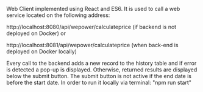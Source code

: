 Web Client implemented using React and ES6. It is used to call a web service located on the following address:

http://localhost:8080/api/wepower/calculateprice (if backend is not deployed on Docker)  or

http://localhost:8081/api/wepower/calculateprice  (when back-end is deployed on Docker locally)

Every call to the backend adds a new record to the history table and if error is detected a pop-up is displayed.
Otherwise, returned results are displayed below the submit button.
The submit button is not active if the end date is before the start date.
In order to run it locally via terminal:  "npm run start"
